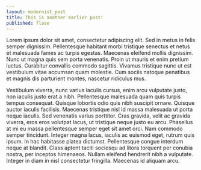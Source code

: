 ```yaml
---
layout: modernist_post 
title: This is another earlier post!
published: flase 
---
```


Lorem ipsum dolor sit amet, consectetur adipiscing elit. Sed in metus in felis semper dignissim. Pellentesque habitant morbi tristique senectus et netus et malesuada fames ac turpis egestas. Maecenas eleifend mollis dignissim. Nunc ut magna quis sem porta venenatis. Proin ut mauris et enim pretium luctus. Curabitur convallis commodo sagittis. Vivamus tristique nunc ut est vestibulum vitae accumsan quam molestie. Cum sociis natoque penatibus et magnis dis parturient montes, nascetur ridiculus mus.

Vestibulum viverra, nunc varius iaculis cursus, enim arcu vulputate justo, non iaculis justo erat a nibh. Pellentesque malesuada quam quis turpis tempus consequat. Quisque lobortis odio quis nibh suscipit ornare. Quisque auctor iaculis facilisis. Maecenas tristique nisl id massa malesuada ut porta neque iaculis. Sed venenatis varius porttitor. Cras gravida, velit ac gravida viverra, eros eros volutpat lacus, ut tristique neque justo eu arcu. Phasellus at mi eu massa pellentesque semper eget sit amet orci. Nam commodo semper tincidunt. Integer magna lacus, iaculis ac euismod eget, rutrum quis ipsum. In hac habitasse platea dictumst. Pellentesque congue interdum neque at blandit. Class aptent taciti sociosqu ad litora torquent per conubia nostra, per inceptos himenaeos. Nullam eleifend hendrerit nibh a vulputate. Integer in diam in nisl consectetur fringilla. Maecenas id aliquam arcu.


